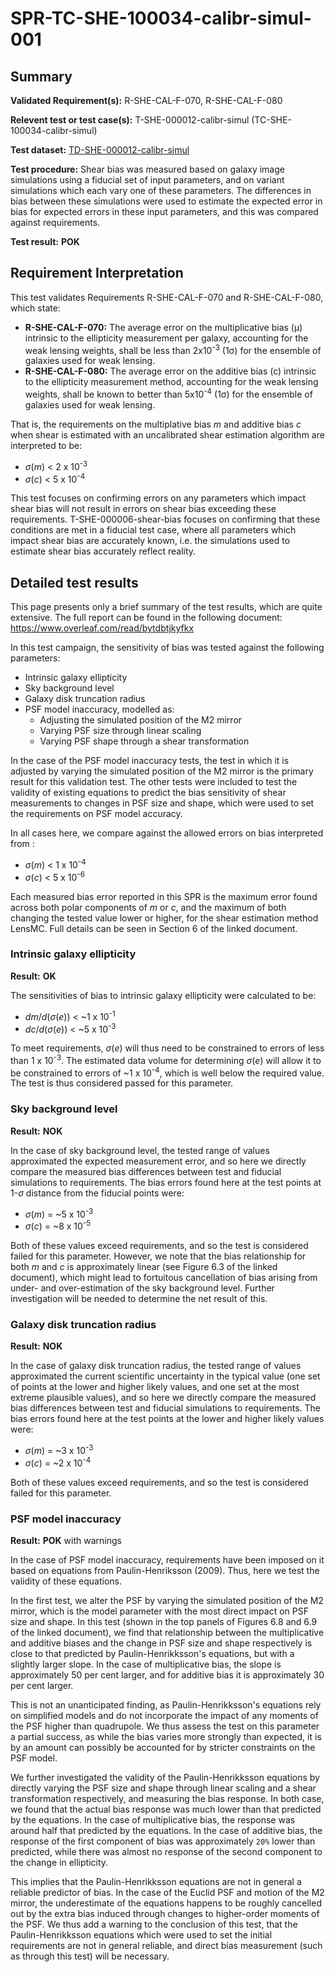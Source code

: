# SPR-TC-SHE-100034-calibr-simul-001

## Summary

**Validated Requirement(s):** R-SHE-CAL-F-070, R-SHE-CAL-F-080

**Relevent test or test case(s):** T-SHE-000012-calibr-simul (TC-SHE-100034-calibr-simul)

**Test dataset:** [TD-SHE-000012-calibr-simul](TD/TD-SHE-000012-calibr-simul.html)

**Test procedure:** Shear bias was measured based on galaxy image simulations using a fiducial set of input parameters, and on variant simulations which each vary one of these parameters. The differences in bias between these simulations were used to estimate the expected error in bias for expected errors in these input parameters, and this was compared against requirements.

**Test result:** **POK**

## Requirement Interpretation

This test validates Requirements R-SHE-CAL-F-070 and R-SHE-CAL-F-080, which state:

* **R-SHE-CAL-F-070:** The average error on the multiplicative bias (&mu;) intrinsic to the ellipticity measurement per galaxy, accounting for the weak lensing weights, shall be less than 2x10<sup>-3</sup> (1&sigma;) for the ensemble of galaxies used for weak lensing.
* **R-SHE-CAL-F-080:** The average error on the additive bias (c) intrinsic to the ellipticity measurement method, accounting for the weak lensing weights, shall be known to better than 5x10<sup>-4</sup> (1&sigma;) for the ensemble of galaxies used for weak lensing.

That is, the requirements on the multiplative bias *m* and additive bias *c* when shear is estimated with an uncalibrated shear estimation algorithm are interpreted to be:

* *&sigma;*(*m*) < 2 x 10<sup>-3</sup>
* *&sigma;*(*c*) < 5 x 10<sup>-4</sup>

This test focuses on confirming errors on any parameters which impact shear bias will not result in errors on shear bias exceeding these requirements. T-SHE-000006-shear-bias focuses on confirming that these conditions are met in a fiducial test case, where all parameters which impact shear bias are accurately known, i.e. the simulations used to estimate shear bias accurately reflect reality.

## Detailed test results

This page presents only a brief summary of the test results, which are quite extensive. The full report can be found in the following document: https://www.overleaf.com/read/bytdbtjkyfkx

In this test campaign, the sensitivity of bias was tested against the following parameters:
* Intrinsic galaxy ellipticity
* Sky background level
* Galaxy disk truncation radius
* PSF model inaccuracy, modelled as:
    * Adjusting the simulated position of the M2 mirror
    * Varying PSF size through linear scaling
    * Varying PSF shape through a shear transformation

In the case of the PSF model inaccuracy tests, the test in which it is adjusted by varying the simulated position of the M2 mirror is the primary result for this validation test. The other tests were included to test the validity of existing equations to predict the bias sensitivity of shear measurements to changes in PSF size and shape, which were used to set the requirements on PSF model accuracy.

In all cases here, we compare against the allowed errors on bias interpreted from :

* *&sigma;*(*m*) < 1 x 10<sup>-4</sup>
* *&sigma;*(*c*) < 5 x 10<sup>-6</sup>

Each measured bias error reported in this SPR is the maximum error found across both polar components of *m* or *c*, and the maximum of both changing the tested value lower or higher, for the shear estimation method LensMC. Full details can be seen in Section 6 of the linked document.

### Intrinsic galaxy ellipticity

**Result:** **OK**

The sensitivities of bias to intrinsic galaxy ellipticity were calculated to be:

* *dm*/*d*(*&sigma;*(*e*)) < ~1 x 10<sup>-1</sup>
* *dc*/*d*(*&sigma;*(*e*)) < ~5 x 10<sup>-3</sup>

To meet requirements, *&sigma;*(*e*) will thus need to be constrained to errors of less than 1 x 10<sup>-3</sup>. The estimated data volume for determining *&sigma;*(*e*) will allow it to be constrained to errors of ~1 x 10<sup>-4</sup>, which is well below the required value. The test is thus considered passed for this parameter.

### Sky background level

**Result:** **NOK**

In the case of sky background level, the tested range of values approximated the expected measurement error, and so here we directly compare the measured bias differences between test and fiducial simulations to requirements. The bias errors found here at the test points at 1-*&sigma;* distance from the fiducial points were:

* *&sigma;*(*m*) = ~5 x 10<sup>-3</sup>
* *&sigma;*(*c*) = ~8 x 10<sup>-5</sup>

Both of these values exceed requirements, and so the test is considered failed for this parameter. However, we note that the bias relationship for both *m* and *c* is approximately linear (see Figure 6.3 of the linked document), which might lead to fortuitous cancellation of bias arising from under- and over-estimation of the sky background level. Further investigation will be needed to determine the net result of this.

### Galaxy disk truncation radius

**Result:** **NOK**

In the case of galaxy disk truncation radius, the tested range of values approximated the current scientific uncertainty in the typical value (one set of points at the lower and higher likely values, and one set at the most extreme plausible values), and so here we directly compare the measured bias differences between test and fiducial simulations to requirements. The bias errors found here at the test points at the lower and higher likely values were:

* *&sigma;*(*m*) = ~3 x 10<sup>-3</sup>
* *&sigma;*(*c*) = ~2 x 10<sup>-4</sup>

Both of these values exceed requirements, and so the test is considered failed for this parameter.

### PSF model inaccuracy

**Result:** **POK** with warnings

In the case of PSF model inaccuracy, requirements have been imposed on it based on equations from Paulin-Henriksson (2009). Thus, here we test the validity of these equations.

In the first test, we alter the PSF by varying the simulated position of the M2 mirror, which is the model parameter with the most direct impact on PSF size and shape. In this test (shown in the top panels of Figures 6.8 and 6.9 of the linked document), we find that relationship between the multiplicative and additive biases and the change in PSF size and shape respectively is close to that predicted by Paulin-Henrikksson's equations, but with a slightly larger slope. In the case of multiplicative bias, the slope is approximately 50 per cent larger, and for additive bias it is approximately 30 per cent larger.

This is not an unanticipated finding, as Paulin-Henrikksson's equations rely on simplified models and do not incorporate the impact of any moments of the PSF higher than quadrupole. We thus assess the test on this parameter a partial success, as while the bias varies more strongly than expected, it is by an amount can possibly be accounted for by stricter constraints on the PSF model.

We further investigated the validity of the Paulin-Henrikksson equations by directly varying the PSF size and shape through linear scaling and a shear transformation respectively, and measuring the bias response. In both case, we found that the actual bias response was much lower than that predicted by the equations. In the case of multiplicative bias, the response was around half that predicted by the equations. In the case of additive bias, the response of the first component of bias was approximately `20%` lower than predicted, while there was almost no response of the second component to the change in ellipticity.

This implies that the Paulin-Henrikksson equations are not in general a reliable predictor of bias. In the case of the Euclid PSF and motion of the M2 mirror, the underestimate of the equations happens to be roughly cancelled out by the extra bias induced through changes to higher-order moments of the PSF. We thus add a warning to the conclusion of this test, that the Paulin-Henrikksson equations which were used to set the initial requirements are not in general reliable, and direct bias measurement (such as through this test) will be necessary.
